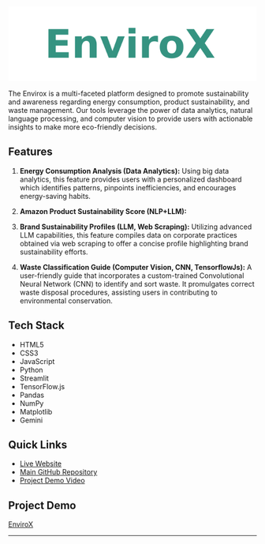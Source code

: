 ![ENVIROX Logo](./assets/logoGreenFootPrint.svg)

The Envirox is a multi-faceted platform designed to promote sustainability and awareness regarding energy consumption, product sustainability, and waste management. Our tools leverage the power of data analytics, natural language processing, and computer vision to provide users with actionable insights to make more eco-friendly decisions.

## Features

1. **Energy Consumption Analysis (Data Analytics):**
   Using big data analytics, this feature provides users with a personalized dashboard which identifies patterns, pinpoints inefficiencies, and encourages energy-saving habits.

2. **Amazon Product Sustainability Score (NLP+LLM):**
   
3. **Brand Sustainability Profiles (LLM, Web Scraping):**
   Utilizing advanced LLM capabilities, this feature compiles data on corporate practices obtained via web scraping to offer a concise profile highlighting brand sustainability efforts.

4. **Waste Classification Guide (Computer Vision, CNN, TensorflowJs):**
   A user-friendly guide that incorporates a custom-trained Convolutional Neural Network (CNN) to identify and sort waste. It promulgates correct waste disposal procedures, assisting users in contributing to environmental conservation.

## Tech Stack

-   HTML5
-   CSS3
-   JavaScript
-   Python
-   Streamlit
-   TensorFlow.js
-   Pandas
-   NumPy
-   Matplotlib
-   Gemini

## Quick Links

-   [Live Website](https://envirox.netlify.app/)
-   [Main GitHub Repository](https://github.com/abd766/ENVIROX)
-   [Project Demo Video](https://drive.google.com/file/d/19tAMR7pSu55lUmvklqvcrZNQkfZNoHot/view?usp=sharing)

## Project Demo

[EnviroX](https://drive.google.com/file/d/19tAMR7pSu55lUmvklqvcrZNQkfZNoHot/view?usp=sharing)




---
